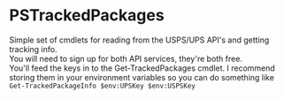 # PSTrackedPackages
Simple set of cmdlets for reading from the USPS/UPS API's and getting tracking info.  
You will need to sign up for both API services, they're both free.  
You'll feed the keys in to the Get-TrackedPackages cmdlet. I recommend storing them in your environment variables so you can do something like `Get-TrackedPackageInfo $env:UPSKey $env:USPSKey`
